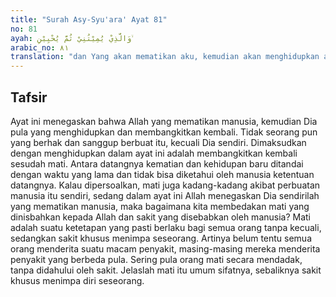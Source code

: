 ```yaml
---
title: "Surah Asy-Syu'ara' Ayat 81"
no: 81
ayah: وَالَّذِيْ يُمِيْتُنِيْ ثُمَّ يُحْيِيْنِ ۙ 
arabic_no: ٨١
translation: "dan Yang akan mematikan aku, kemudian akan menghidupkan aku (kembali),"
---
```


## Tafsir

Ayat ini menegaskan bahwa Allah yang mematikan manusia, kemudian Dia pula yang menghidupkan dan membangkitkan kembali. Tidak seorang pun yang berhak dan sanggup berbuat itu, kecuali Dia sendiri. Dimaksudkan dengan menghidupkan dalam ayat ini adalah membangkitkan kembali sesudah mati. Antara datangnya kematian dan kehidupan baru ditandai dengan waktu yang lama dan tidak bisa diketahui oleh manusia ketentuan datangnya. Kalau dipersoalkan, mati juga kadang-kadang akibat perbuatan manusia itu sendiri, sedang dalam ayat ini Allah menegaskan Dia sendirilah yang mematikan manusia, maka bagaimana kita membedakan mati yang dinisbahkan kepada Allah dan sakit yang disebabkan oleh manusia? Mati adalah suatu ketetapan yang pasti berlaku bagi semua orang tanpa kecuali, sedangkan sakit khusus menimpa seseorang. Artinya belum tentu semua orang menderita suatu macam penyakit, masing-masing mereka menderita penyakit yang berbeda pula. Sering pula orang mati secara mendadak, tanpa didahului oleh sakit. Jelaslah mati itu umum sifatnya, sebaliknya sakit khusus menimpa diri seseorang.